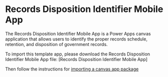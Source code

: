 # Records Disposition Identifier Mobile App

The Records Disposition Identifier Mobile App is a Power Apps canvas application that allows users to identify the proper records schedule, retention, and disposition of government records.

To import this template app, please download the Records Disposition Identifier Mobile App file: [Records Disposition Identifier Mobile App]

Then follow the instructions for [importing a canvas app package](https://www.docs.microsoft.com/en-us/powerapps/maker/canvas-apps/export-import-app#importing-a-canvas-app-package)
